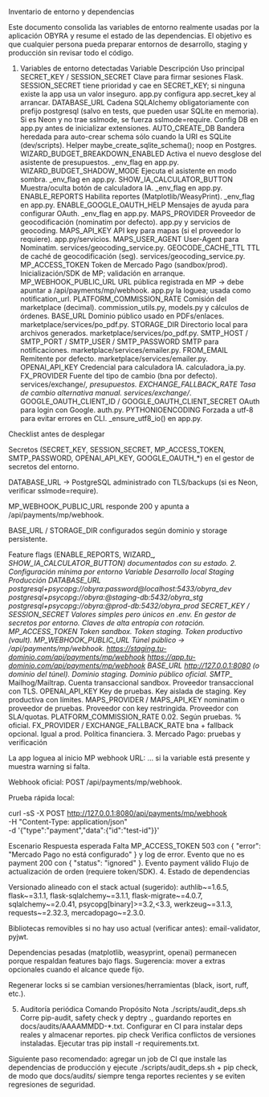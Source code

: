 Inventario de entorno y dependencias

Este documento consolida las variables de entorno realmente usadas por la aplicación OBYRA y resume el estado de las dependencias. El objetivo es que cualquier persona pueda preparar entornos de desarrollo, staging y producción sin revisar todo el código.

1. Variables de entorno detectadas
Variable	Descripción	Uso principal
SECRET_KEY / SESSION_SECRET	Clave para firmar sesiones Flask. SESSION_SECRET tiene prioridad y cae en SECRET_KEY; si ninguna existe la app usa un valor inseguro.	app.py configura app.secret_key al arrancar.
DATABASE_URL	Cadena SQLAlchemy obligatoriamente con prefijo postgresql (salvo en tests, que pueden usar SQLite en memoria). Si es Neon y no trae sslmode, se fuerza sslmode=require.	Config DB en app.py antes de inicializar extensiones.
AUTO_CREATE_DB	Bandera heredada para auto-crear schema sólo cuando la URI es SQLite (dev/scripts).	Helper maybe_create_sqlite_schema(); noop en Postgres.
WIZARD_BUDGET_BREAKDOWN_ENABLED	Activa el nuevo desglose del asistente de presupuestos.	_env_flag en app.py.
WIZARD_BUDGET_SHADOW_MODE	Ejecuta el asistente en modo sombra.	_env_flag en app.py.
SHOW_IA_CALCULATOR_BUTTON	Muestra/oculta botón de calculadora IA.	_env_flag en app.py.
ENABLE_REPORTS	Habilita reportes (Matplotlib/WeasyPrint).	_env_flag en app.py.
ENABLE_GOOGLE_OAUTH_HELP	Mensajes de ayuda para configurar OAuth.	_env_flag en app.py.
MAPS_PROVIDER	Proveedor de geocodificación (nominatim por defecto).	app.py y servicios de geocoding.
MAPS_API_KEY	API key para mapas (si el proveedor lo requiere).	app.py/servicios.
MAPS_USER_AGENT	User-Agent para Nominatim.	services/geocoding_service.py.
GEOCODE_CACHE_TTL	TTL de caché de geocodificación (seg).	services/geocoding_service.py.
MP_ACCESS_TOKEN	Token de Mercado Pago (sandbox/prod).	Inicialización/SDK de MP; validación en arranque.
MP_WEBHOOK_PUBLIC_URL	URL pública registrada en MP → debe apuntar a /api/payments/mp/webhook.	app.py la loguea; usada como notification_url.
PLATFORM_COMMISSION_RATE	Comisión del marketplace (decimal).	commission_utils.py, models.py y cálculos de órdenes.
BASE_URL	Dominio público usado en PDFs/enlaces.	marketplace/services/po_pdf.py.
STORAGE_DIR	Directorio local para archivos generados.	marketplace/services/po_pdf.py.
SMTP_HOST / SMTP_PORT / SMTP_USER / SMTP_PASSWORD	SMTP para notificaciones.	marketplace/services/emailer.py.
FROM_EMAIL	Remitente por defecto.	marketplace/services/emailer.py.
OPENAI_API_KEY	Credencial para calculadora IA.	calculadora_ia.py.
FX_PROVIDER	Fuente del tipo de cambio (bna por defecto).	services/exchange/*, presupuestos.
EXCHANGE_FALLBACK_RATE	Tasa de cambio alternativa manual.	services/exchange/*.
GOOGLE_OAUTH_CLIENT_ID / GOOGLE_OAUTH_CLIENT_SECRET	OAuth para login con Google.	auth.py.
PYTHONIOENCODING	Forzada a utf-8 para evitar errores en CLI.	_ensure_utf8_io() en app.py.

Checklist antes de desplegar

Secretos (SECRET_KEY, SESSION_SECRET, MP_ACCESS_TOKEN, SMTP_PASSWORD, OPENAI_API_KEY, GOOGLE_OAUTH_*) en el gestor de secretos del entorno.

DATABASE_URL → PostgreSQL administrado con TLS/backups (si es Neon, verificar sslmode=require).

MP_WEBHOOK_PUBLIC_URL responde 200 y apunta a /api/payments/mp/webhook.

BASE_URL / STORAGE_DIR configurados según dominio y storage persistente.

Feature flags (ENABLE_REPORTS, WIZARD_*, SHOW_IA_CALCULATOR_BUTTON) documentados con su estado.
2. Configuración mínima por entorno
Variable	Desarrollo local	Staging	Producción
DATABASE_URL	postgresql+psycopg://obyra:password@localhost:5433/obyra_dev	postgresql+psycopg://obyra:<password>@staging-db:5432/obyra_stg	postgresql+psycopg://obyra:<password>@prod-db:5432/obyra_prod
SECRET_KEY / SESSION_SECRET	Valores simples pero únicos en .env.	En gestor de secretos por entorno.	Claves de alta entropía con rotación.
MP_ACCESS_TOKEN	Token sandbox.	Token staging.	Token productivo (vault).
MP_WEBHOOK_PUBLIC_URL	Túnel público → /api/payments/mp/webhook.	https://staging.tu-dominio.com/api/payments/mp/webhook	https://app.tu-dominio.com/api/payments/mp/webhook
BASE_URL	http://127.0.0.1:8080 (o dominio del túnel).	Dominio staging.	Dominio público oficial.
SMTP_*	Mailhog/Mailtrap.	Cuenta transaccional sandbox.	Proveedor transaccional con TLS.
OPENAI_API_KEY	Key de pruebas.	Key aislada de staging.	Key productiva con límites.
MAPS_PROVIDER / MAPS_API_KEY	nominatim o proveedor de pruebas.	Proveedor con key restringida.	Proveedor con SLA/quotas.
PLATFORM_COMMISSION_RATE	0.02.	Según pruebas.	% oficial.
FX_PROVIDER / EXCHANGE_FALLBACK_RATE	bna + fallback opcional.	Igual a prod.	Política financiera.
3. Mercado Pago: pruebas y verificación

La app loguea al inicio MP webhook URL: … si la variable está presente y muestra warning si falta.

Webhook oficial: POST /api/payments/mp/webhook.

Prueba rápida local:

curl -sS -X POST http://127.0.0.1:8080/api/payments/mp/webhook \
  -H "Content-Type: application/json" \
  -d '{"type":"payment","data":{"id":"test-id"}}'

Escenario	Respuesta esperada
Falta MP_ACCESS_TOKEN	503 con { "error": "Mercado Pago no está configurado" } y log de error.
Evento que no es payment	200 con { "status": "ignored" }.
Evento payment válido	Flujo de actualización de orden (requiere token/SDK).
4. Estado de dependencias

Versionado alineado con el stack actual (sugerido):
authlib~=1.6.5, flask~=3.1.1, flask-sqlalchemy~=3.1.1, flask-migrate~=4.0.7,
sqlalchemy~=2.0.41, psycopg[binary]>=3.2,<3.3, werkzeug~=3.1.3,
requests~=2.32.3, mercadopago~=2.3.0.

Bibliotecas removibles si no hay uso actual (verificar antes): email-validator, pyjwt.

Dependencias pesadas (matplotlib, weasyprint, openai) permanecen porque respaldan features bajo flags. Sugerencia: mover a extras opcionales cuando el alcance quede fijo.

Regenerar locks si se cambian versiones/herramientas (black, isort, ruff, etc.).

5. Auditoría periódica
Comando	Propósito	Nota
./scripts/audit_deps.sh	Corre pip-audit, safety check y deptry ., guardando reportes en docs/audits/AAAAMMDD-*.txt.	Configurar en CI para instalar deps reales y almacenar reportes.
pip check	Verifica conflictos de versiones instaladas.	Ejecutar tras pip install -r requirements.txt.

Siguiente paso recomendado: agregar un job de CI que instale las dependencias de producción y ejecute ./scripts/audit_deps.sh + pip check, de modo que docs/audits/ siempre tenga reportes recientes y se eviten regresiones de seguridad.